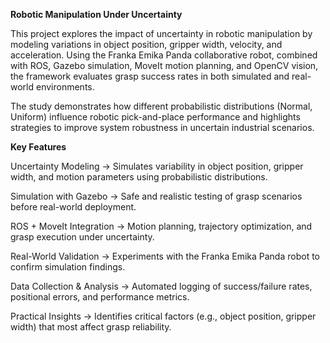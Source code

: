 **Robotic Manipulation Under Uncertainty**

This project explores the impact of uncertainty in robotic manipulation by modeling variations in object position, gripper width, velocity, and acceleration. Using the Franka Emika Panda collaborative robot, combined with ROS, Gazebo simulation, MoveIt motion planning, and OpenCV vision, the framework evaluates grasp success rates in both simulated and real-world environments.

The study demonstrates how different probabilistic distributions (Normal, Uniform) influence robotic pick-and-place performance and highlights strategies to improve system robustness in uncertain industrial scenarios.

**Key Features**

Uncertainty Modeling → Simulates variability in object position, gripper width, and motion parameters using probabilistic distributions.

Simulation with Gazebo → Safe and realistic testing of grasp scenarios before real-world deployment.

ROS + MoveIt Integration → Motion planning, trajectory optimization, and grasp execution under uncertainty.

Real-World Validation → Experiments with the Franka Emika Panda robot to confirm simulation findings.

Data Collection & Analysis → Automated logging of success/failure rates, positional errors, and performance metrics.

Practical Insights → Identifies critical factors (e.g., object position, gripper width) that most affect grasp reliability.
